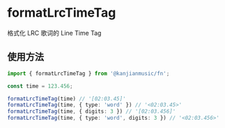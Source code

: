 # formatLrcTimeTag
格式化 LRC 歌词的 Line Time Tag

## 使用方法

```ts
import { formatLrcTimeTag } from '@kanjianmusic/fn';

const time = 123.456;

formatLrcTimeTag(time) // '[02:03.45]'
formatLrcTimeTag(time, { type: 'word' }) // '<02:03.45>'
formatLrcTimeTag(time, { digits: 3 }) // '[02:03.456]'
formatLrcTimeTag(time, { type: 'word', digits: 3 }) // '<02:03.456>'
```
